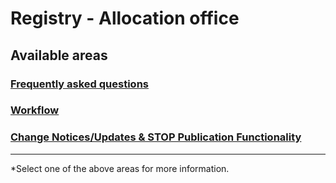 # Registry - Allocation office

## Available areas

### [Frequently asked questions](faq/faq_public.md)

### [Workflow](/documentation/Workflow.md)

### [Change Notices/Updates & STOP Publication Functionality](/documentation/STOP_update_and_change_notices.md)


---

*Select one of the above areas for more information.
